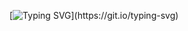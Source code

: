[![Typing SVG](https://readme-typing-svg.herokuapp.com?font=Roboto&color=F7CE10&center=true&lines=A+Fyz+Project.)](https://git.io/typing-svg)
